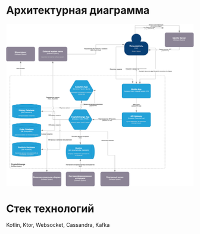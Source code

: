 # Архитектурная диаграмма

![Контейнерная архитектура](./CryptoXchange_C4_container_arch.drawio.svg)

# Стек технологий

Kotlin, Ktor, Websocket, Cassandra, Kafka